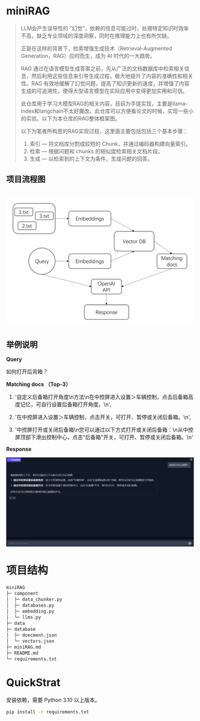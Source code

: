 # miniRAG
> LLM会产生误导性的 “幻觉”，依赖的信息可能过时，处理特定知识时效率不高，缺乏专业领域的深度洞察，同时在推理能力上也有所欠缺。
>
> 正是在这样的背景下，检索增强生成技术（Retrieval-Augmented Generation，RAG）应时而生，成为 AI 时代的一大趋势。
>
> RAG 通过在语言模型生成答案之前，先从广泛的文档数据库中检索相关信息，然后利用这些信息来引导生成过程，极大地提升了内容的准确性和相关性。RAG 有效地缓解了幻觉问题，提高了知识更新的速度，并增强了内容生成的可追溯性，使得大型语言模型在实际应用中变得更加实用和可信。
>
> 此仓库用于学习大模型RAG的相关内容，目前为手搓实现，主要是llama-index和langchain不太好魔改。此仓库可以方便看论文的时候，实现一些小的实验。以下为本仓库的RAG整体框架图。
>
> 以下为笔者所构思的RAG实现过程，这里面主要包括包括三个基本步骤：
>
> 1. 索引 — 将文档库分割成较短的 Chunk，并通过编码器构建向量索引。
>2. 检索 — 根据问题和 chunks 的相似度检索相关文档片段。
> 3. 生成 — 以检索到的上下文为条件，生成问题的回答。
>

## 项目流程图

# ![figure1](images\figure1.png)

## 举例说明

**Query**

如何打开后背箱？

**Matching docs （Top-3）**

1. '自定义后备箱打开角度\n方法\n在中控屏进入设置＞车辆控制，点击后备箱高度记忆，可自行设置后备箱打开角度。\n',

2. '在中控屏进入设置＞车辆控制，点击开关，可打开、暂停或关闭后备箱。\n',

3. '中控屏打开或关闭后备箱\n您可以通过以下方式打开或关闭后备箱：\n从中控屏顶部下滑出控制中心，点击"后备箱"开关，可打开、暂停或关闭后备箱。\n'

**Response**

![image-20241214210831500](images\figure2.png)

# 项目结构

```
miniRAG
├─ component
│  ├─ data_chunker.py
│  ├─ databases.py
│  ├─ embedding.py
│  └─ llms.py
├─ data
├─ database
│  ├─ doecment.json
│  └─ vectors.json
├─ miniRAG.md
├─ README.md
└─ requirements.txt
```
# QuickStrat

安装依赖，需要 Python 3.10 以上版本。

```bash
pip install -r requirements.txt
```
